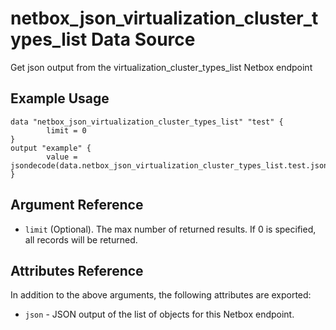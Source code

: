 # netbox\_json\_virtualization\_cluster\_types\_list Data Source

Get json output from the virtualization_cluster_types_list Netbox endpoint

## Example Usage

```hcl
data "netbox_json_virtualization_cluster_types_list" "test" {
        limit = 0
}
output "example" {
        value = jsondecode(data.netbox_json_virtualization_cluster_types_list.test.json)
}
```

## Argument Reference

* ``limit`` (Optional). The max number of returned results. If 0 is specified, all records will be returned.

## Attributes Reference

In addition to the above arguments, the following attributes are exported:
* ``json`` - JSON output of the list of objects for this Netbox endpoint.

